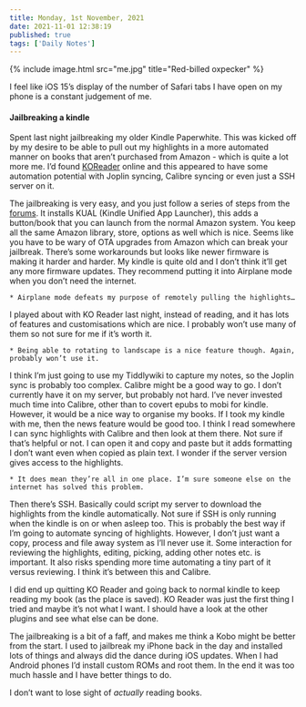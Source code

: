 ```yaml
---
title: Monday, 1st November, 2021
date: 2021-11-01 12:38:19
published: true
tags: ['Daily Notes']
---
```


{% include image.html src="me.jpg" title="Red-billed oxpecker" %}

I feel like iOS 15’s display of the number of Safari tabs I have open on my phone is a constant judgement of me.

#### Jailbreaking a kindle

Spent last night jailbreaking my older Kindle Paperwhite. This was kicked off by my desire to be able to pull out my highlights in a more automated manner on books that aren’t purchased from Amazon - which is quite a lot more me. I’d found [KOReader](https://github.com/koreader/koreader) online and this appeared to have some automation potential with Joplin syncing, Calibre syncing or even just a SSH server on it.

The jailbreaking is very easy, and you just follow a series of steps from the [forums](https://www.mobileread.com/forums/showthread.php?t=320564). It installs KUAL (Kindle Unified App Launcher), this adds a button/book that you can launch from the normal Amazon system. You keep all the same Amazon library, store, options as well which is nice. Seems like you have to be wary of OTA upgrades from Amazon which can break your jailbreak. There’s some workarounds but looks like newer firmware is making it harder and harder. My kindle is quite old and I don’t think it’ll get any more firmware updates. They recommend putting it into Airplane mode when you don’t need the internet.

    * Airplane mode defeats my purpose of remotely pulling the highlights…

I played about with KO Reader last night, instead of reading, and it has lots of features and customisations which are nice. I probably won’t use many of them so not sure for me if it’s worth it.

    * Being able to rotating to landscape is a nice feature though. Again, probably won’t use it.

I think I’m just going to use my Tiddlywiki to capture my notes, so the Joplin sync is probably too complex. Calibre might be a good way to go. I don’t currently have it on my server, but probably not hard. I’ve never invested much time into Calibre, other than to covert epubs to mobi for kindle. However, it would be a nice way to organise my books. If I took my kindle with me, then the news feature would be good too. I think I read somewhere I can sync highlights with Calibre and then look at them there. Not sure if that’s helpful or not. I can open it and copy and paste but it adds formatting I don’t want even when copied as plain text. I wonder if the server version gives access to the highlights.

    * It does mean they’re all in one place. I’m sure someone else on the internet has solved this problem.

Then there’s SSH. Basically could script my server to download the highlights from the kindle automatically. Not sure if SSH is only running when the kindle is on or when asleep too. This is probably the best way if I’m going to automate syncing of highlights. However, I don’t just want a copy, process and file away system as I’ll never use it. Some interaction for reviewing the highlights, editing, picking, adding other notes etc. is important. It also risks spending more time automating a tiny part of it versus reviewing. I think it’s between this and Calibre.

I did end up quitting KO Reader and going back to normal kindle to keep reading my book (as the place is saved). KO Reader was just the first thing I tried and maybe it’s not what I want. I should have a look at the other plugins and see what else can be done.

The jailbreaking is a bit of a faff, and makes me think a Kobo might be better from the start. I used to jailbreak my iPhone back in the day and installed lots of things and always did the dance during iOS updates. When I had Android phones I’d install custom ROMs and root them. In the end it was too much hassle and I have better things to do.

I don’t want to lose sight of *actually* reading books.